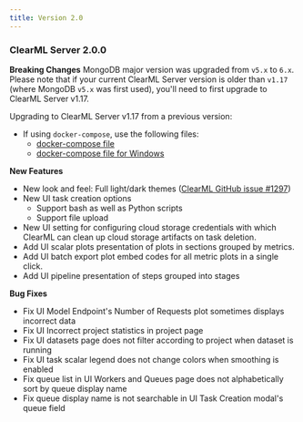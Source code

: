 ```yaml
---
title: Version 2.0
---
```


### ClearML Server 2.0.0

**Breaking Changes**
MongoDB major version was upgraded from `v5.x` to `6.x`. Please note that if your current ClearML Server version is older than 
`v1.17` (where MongoDB `v5.x` was first used), you'll need to first upgrade to ClearML Server v1.17.

Upgrading to ClearML Server v1.17 from a previous version:
* If using `docker-compose`, use the following files:
  * [docker-compose file](https://github.com/allegroai/clearml-server/blob/2976ce69cc91550a3614996e8a8d8cd799af2efd/upgrade/1_17_to_2_0/docker-compose.yml)
  * [docker-compose file for Windows](https://github.com/allegroai/clearml-server/blob/2976ce69cc91550a3614996e8a8d8cd799af2efd/upgrade/1_17_to_2_0/docker-compose-win10.yml)

**New Features**
* New look and feel: Full light/dark themes ([ClearML GitHub issue #1297](https://github.com/allegroai/clearml/issues/1297))
* New UI task creation options
  * Support bash as well as Python scripts
  * Support file upload
* New UI setting for configuring cloud storage credentials with which ClearML can clean up cloud storage artifacts on task deletion.
* Add UI scalar plots presentation of plots in sections grouped by metrics.
* Add UI batch export plot embed codes for all metric plots in a single click.
* Add UI pipeline presentation of steps grouped into stages

**Bug Fixes**
* Fix UI Model Endpoint's Number of Requests plot sometimes displays incorrect data
* Fix UI Incorrect project statistics in project page
* Fix UI datasets page does not filter according to project when dataset is running
* Fix UI task scalar legend does not change colors when smoothing is enabled
* Fix queue list in UI Workers and Queues page does not alphabetically sort by queue display name
* Fix queue display name is not searchable in UI Task Creation modal's queue field
